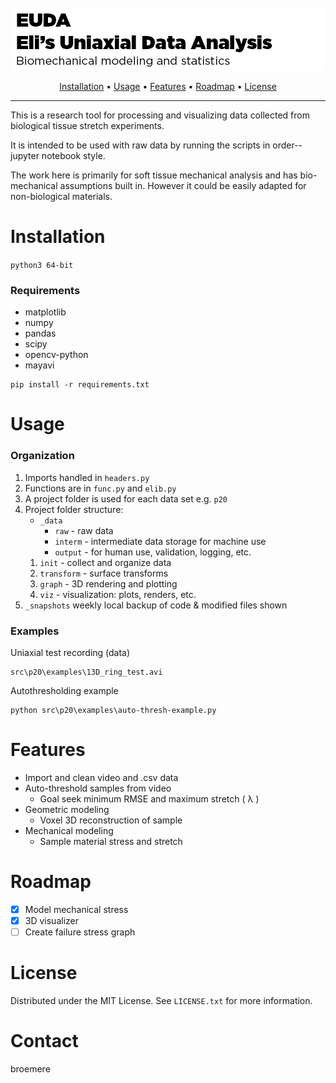 <!-- PROJECT LOGO -->
<br />
<div align="center">
    <img src="http://github.com/broemere/euda/raw/master/euda-header.png"></img>
    <p>
        <a href="#installation">Installation</a> •
        <a href="#usage">Usage</a> •
        <a href="#features">Features</a> •
        <a href="#roadmap">Roadmap</a> •
        <a href="#license">License</a>
    </p>
</div>

---

This is a research tool for processing and visualizing data 
collected from biological tissue stretch experiments.

It is intended to be used with raw data by
running the scripts in order--jupyter notebook style.

The work here is primarily for soft tissue mechanical 
analysis and has bio-mechanical assumptions built in. 
However it could be easily adapted for non-biological 
materials.

# Installation

```python3 64-bit```

### Requirements

* matplotlib
* numpy
* pandas
* scipy
* opencv-python
* mayavi

```
pip install -r requirements.txt
```

# Usage

### Organization

1. Imports handled in `headers.py`
1. Functions are in `func.py` and `elib.py`
1. A project folder is used for each data set e.g. `p20`
1. Project folder structure:
    * `_data`
        * `raw` - raw data
        * `interm` - intermediate data storage for machine use
        * `output` - for human use, validation, logging, etc.
    1. `init` - collect and organize data
    1. `transform` - surface transforms
    1. `graph` - 3D rendering and plotting
    1. `viz` - visualization: plots, renders, etc.
1. `_snapshots` weekly local backup of code & modified files shown

### Examples

Uniaxial test recording (data)

```
src\p20\examples\13D_ring_test.avi
```

Autothresholding example

```
python src\p20\examples\auto-thresh-example.py
```

# Features

* Import and clean video and .csv data
* Auto-threshold samples from video
    * Goal seek minimum RMSE and maximum stretch ( &lambda; )
* Geometric modeling
    * Voxel 3D reconstruction of sample
* Mechanical modeling
    * Sample material stress and stretch

# Roadmap

- [x] Model mechanical stress
- [x] 3D visualizer
- [ ] Create failure stress graph

# License

Distributed under the MIT License. See ```LICENSE.txt``` for more information.

# Contact

broemere